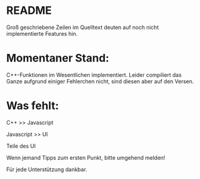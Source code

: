 # README
Groß geschriebene Zeilen im Quelltext deuten auf noch nicht implementierte Features hin.

# Momentaner Stand:
C++-Funktionen im Wesentlichen implementiert. Leider compiliert das Ganze aufgrund einiger Fehlerchen
nicht, sind diesen aber auf den Versen.

# Was fehlt:
C++ >> Javascript

Javascript >> UI

Teile des UI



Wenn jemand Tipps zum ersten Punkt, bitte umgehend melden!

Für jede Unterstützung dankbar.

